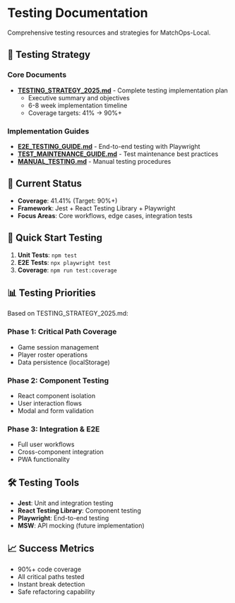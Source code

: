 # Testing Documentation

Comprehensive testing resources and strategies for MatchOps-Local.

## 🧪 Testing Strategy

### Core Documents
- **[TESTING_STRATEGY_2025.md](./TESTING_STRATEGY_2025.md)** - Complete testing implementation plan
  - Executive summary and objectives
  - 6-8 week implementation timeline
  - Coverage targets: 41% → 90%+
  
### Implementation Guides  
- **[E2E_TESTING_GUIDE.md](./E2E_TESTING_GUIDE.md)** - End-to-end testing with Playwright
- **[TEST_MAINTENANCE_GUIDE.md](./TEST_MAINTENANCE_GUIDE.md)** - Test maintenance best practices
- **[MANUAL_TESTING.md](./MANUAL_TESTING.md)** - Manual testing procedures

## 🎯 Current Status

- **Coverage**: 41.41% (Target: 90%+)
- **Framework**: Jest + React Testing Library + Playwright
- **Focus Areas**: Core workflows, edge cases, integration tests

## 🚀 Quick Start Testing

1. **Unit Tests**: `npm test`
2. **E2E Tests**: `npx playwright test`
3. **Coverage**: `npm run test:coverage`

## 📊 Testing Priorities

Based on TESTING_STRATEGY_2025.md:

### Phase 1: Critical Path Coverage
- Game session management  
- Player roster operations
- Data persistence (localStorage)

### Phase 2: Component Testing
- React component isolation
- User interaction flows
- Modal and form validation

### Phase 3: Integration & E2E
- Full user workflows
- Cross-component integration
- PWA functionality

## 🛠️ Testing Tools

- **Jest**: Unit and integration testing
- **React Testing Library**: Component testing
- **Playwright**: End-to-end testing
- **MSW**: API mocking (future implementation)

## 📈 Success Metrics

- 90%+ code coverage
- All critical paths tested
- Instant break detection
- Safe refactoring capability